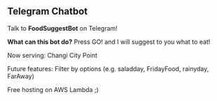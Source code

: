 ## Telegram Chatbot

Talk to __FoodSuggestBot__ on Telegram!

__What can this bot do?__
Press GO! and I will suggest to you what to eat!

Now serving: Changi City Point

Future features: Filter by options (e.g. saladday, FridayFood, rainyday, FarAway)

Free hosting on AWS Lambda ;)